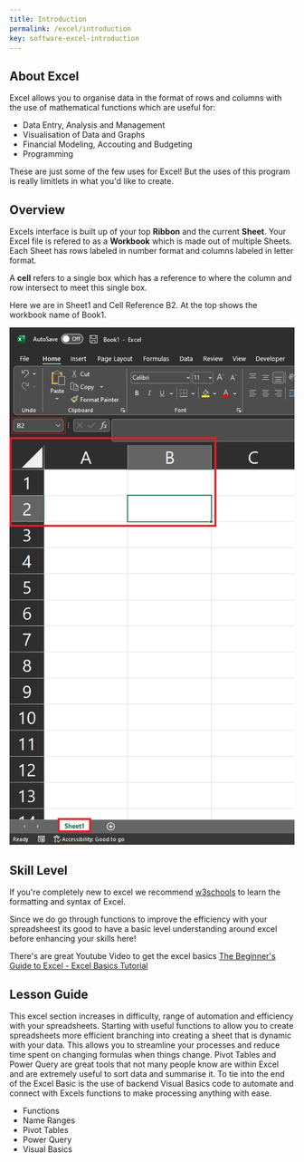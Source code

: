 ```yaml
---
title: Introduction
permalink: /excel/introduction
key: software-excel-introduction
---
```


## About Excel

Excel allows you to organise data in the format of rows and columns with the use of mathematical functions which are useful for:

- Data Entry, Analysis and Management
- Visualisation of Data and Graphs
- Financial Modeling, Accouting and Budgeting
- Programming

These are just some of the few uses for Excel! But the uses of this program is really limitlets in what you'd like to create.

## Overview

Excels interface is built up of your top **Ribbon** and the current **Sheet**. Your Excel file is refered to as a **Workbook** which is made out of multiple Sheets. Each Sheet has rows labeled in number format and columns labeled in letter format.

A **cell** refers to a single box which has a reference to where the column and row intersect to meet this single box.

Here we are in Sheet1 and Cell Reference B2. At the top shows the workbook name of Book1.

![Excel Page](/assets/images/excel/excel-intro.PNG)

## Skill Level

If you're completely new to excel we recommend [w3schools](https://www.w3schools.com/EXCEL/excel_syntax.php) to learn the formatting and syntax of Excel.

Since we do go through functions to improve the efficiency with your spreadsheest its good to have a basic level understanding around excel before enhancing your skills here!

There's are great Youtube Video to get the excel basics [The Beginner's Guide to Excel - Excel Basics Tutorial](https://www.youtube.com/watch?v=rwbho0CgEAE)

## Lesson Guide

This excel section increases in difficulty, range of automation and efficiency with your spreadsheets. Starting with useful functions to allow you to create spreadsheets more efficient branching into creating a sheet that is dynamic with your data. This allows you to streamline your processes and reduce time spent on changing formulas when things change. Pivot Tables and Power Query are great tools that not many people know are within Excel and are extremely useful to sort data and summarise it. To tie into the end of the Excel Basic is the use of backend Visual Basics code to automate and connect with Excels functions to make processing anything with ease.

- Functions
- Name Ranges
- Pivot Tables
- Power Query
- Visual Basics